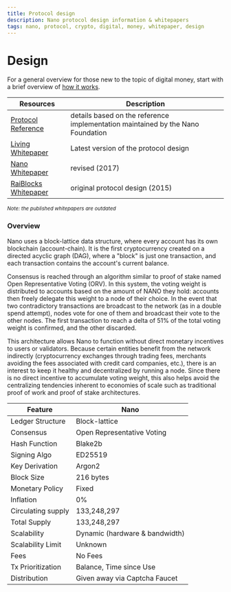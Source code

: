 ```yaml
---
title: Protocol design
description: Nano protocol design information & whitepapers
tags: nano, protocol, crypto, digital, money, whitepaper, design
---
```


# Design

For a general overview for those new to the topic of digital money, start with a brief overview of <a href="/introduction/how-it-works">how it works</a>.

| Resources                                                                                                                                  | Description                                                                     |
| ------------------------------------------------------------------------------------------------------------------------------------------ | ------------------------------------------------------------------------------- |
| [Protocol Reference](/getting-started-devs/protocol-reference)                                                                             | details based on the reference implementation maintained by the Nano Foundation |
| <a href="https://docs.nano.org/protocol-design/introduction/" target="_blank">Living Whitepaper</a>                                        | Latest version of the protocol design                                           |
| <a href="https://github.com/mistakia/nano-community/blob/main/resources/nano-whitepaper.pdf" target="_blank">Nano Whitepaper</a>           | revised (2017)                                                                  |
| <a href="https://github.com/mistakia/nano-community/blob/main/resources/raiblocks-whitepaper.pdf" target="_blank">RaiBlocks Whitepaper</a> | original protocol design (2015)                                                 |

<small>_Note: the published whitepapers are outdated_</small>

### Overview

Nano uses a block-lattice data structure, where every account has its own blockchain (account-chain). It is the first cryptocurrency created on a directed acyclic graph (DAG), where a "block" is just one transaction, and each transaction contains the account's current balance.

Consensus is reached through an algorithm similar to proof of stake named Open Representative Voting (ORV). In this system, the voting weight is distributed to accounts based on the amount of NANO they hold: accounts then freely delegate this weight to a node of their choice. In the event that two contradictory transactions are broadcast to the network (as in a double spend attempt), nodes vote for one of them and broadcast their vote to the other nodes. The first transaction to reach a delta of 51% of the total voting weight is confirmed, and the other discarded.

This architecture allows Nano to function without direct monetary incentives to users or validators. Because certain entities benefit from the network indirectly (cryptocurrency exchanges through trading fees, merchants avoiding the fees associated with credit card companies, etc.), there is an interest to keep it healthy and decentralized by running a node. Since there is no direct incentive to accumulate voting weight, this also helps avoid the centralizing tendencies inherent to economies of scale such as traditional proof of work and proof of stake architectures.

| Feature            | Nano                           |
| ------------------ | ------------------------------ |
| Ledger Structure   | Block-lattice                  |
| Consensus          | Open Representative Voting     |
| Hash Function      | Blake2b                        |
| Signing Algo       | ED25519                        |
| Key Derivation     | Argon2                         |
| Block Size         | 216 bytes                      |
| Monetary Policy    | Fixed                          |
| Inflation          | 0%                             |
| Circulating supply | 133,248,297                    |
| Total Supply       | 133,248,297                    |
| Scalability        | Dynamic (hardware & bandwidth) |
| Scalability Limit  | Unknown                        |
| Fees               | No Fees                        |
| Tx Prioritization  | Balance, Time since Use        |
| Distribution       | Given away via Captcha Faucet  |
